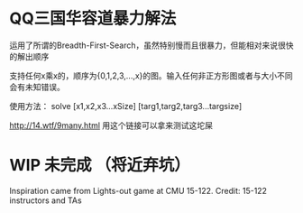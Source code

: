 # QQ三国华容道暴力解法

运用了所谓的Breadth-First-Search，虽然特别慢而且很暴力，但能相对来说很快的解出顺序

支持任何x乘x的，顺序为{0,1,2,3,...,x}的图。输入任何非正方形图或者与大小不同会有未知错误。

使用方法： solve <size> [x1,x2,x3...xSize] [targ1,targ2,targ3...targsize]
  
http://14.wtf/9many.html 用这个链接可以拿来测试这坨屎

# WIP 未完成 （将近弃坑）



Inspiration came from Lights-out game at CMU 15-122.
Credit: 15-122 instructors and TAs
